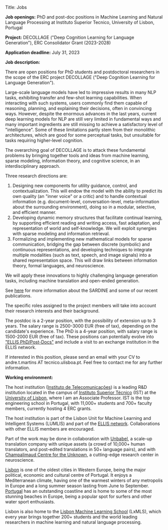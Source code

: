 Title: Jobs

**Job openings:** PhD and post-doc positions in Machine Learning and Natural Language Processing at Instituto Superior Tecnico, University of Lisbon, Portugal

**Project:** DECOLLAGE ("Deep Cognition Learning for Language Generation"), ERC Consolidator Grant (2023-2028)

**Application deadline:** July 31, 2023

**Job description:**

There are open positions for PhD students and postdoctoral researchers in the scope of the ERC project DECOLLAGE ("Deep Cognition Learning for Language Generation").

Large-scale language models have led to impressive results in many NLP tasks, exhibiting transfer and few-shot learning capabilities.
When interacting with such systems, users commonly find them capable of reasoning, planning, and explaining their decisions, often in convincing ways.
However, despite the enormous advances in the last years, current deep learning models for NLP are still very limited in fundamental ways and many important ingredients are still missing to achieve a satisfactory level of "intelligence". Some of these limitations partly stem from their monolithic architectures, which are good for some perceptual tasks, but unsuitable for tasks requiring higher-level cognition.

The overarching goal of DECOLLAGE is to attack these fundamental problems by bringing together tools and ideas from machine learning, sparse modeling, information theory, and cognitive science, in an interdisciplinary approach.

Three research directions are:
  1. Designing new components for utility guidance, control, and contextualization. This will endow the model with the ability to predict its own quality (an "inner voice" or a critic) and to handle contextual information (e.g. document-level, conversation-level, meta-information about the surrounding environment), doing so in a modular, selective, and efficient manner.
  2. Developing dynamic memory structures that facilitate continual learning, by supporting efficient reading and writing access, fast adaptation, and representation of world and self-knowledge. We will exploit synergies with sparse modeling and information retrieval.
  3. Formalizing and implementing new mathematical models for sparse communication, bridging the gap between discrete (symbolic) and continuous representations, and developing techniques to integrate multiple modalities (such as text, speech, and image signals) into a shared representation space. This will draw links between information theory, formal languages, and neuroscience.

We will apply these innovations to highly challenging language generation tasks, including machine translation and open-ended generation.

See [here](https://sardine-lab.github.io/) for more information about the SARDINE and some of our recent publications.

The specific roles assigned to the project members will take into account their research interests and their background.

The postdoc is a 2-year position, with the possibility of extension up to 3 years. The salary range is 2500-3000 EUR (free of tax), depending on the candidate's experience. The PhD is a 4-year position, with salary range is 1500-2000 EUR (free of tax). 
These positions can potentially evolve into ["ELLIS PhD/Post-Docs"](https://ellis.eu/phd-postdoc) and include a visit to an exchange institution in the ELLIS network.

If interested in this position, please send an email with your CV to andre.t.martins AT tecnico.ulisboa.pt. Feel free to contact me for any further information.

**Working environment:**

The host institution ([Instituto de Telecomunicações](http://www.it.pt)) is a leading R&D institution located in the campus of [Instituto Superior Técnico](https://tecnico.ulisboa.pt/en) (IST) at the [University of Lisbon](https://www.ulisboa.pt/en), where I am an Associate Professor.
IST is the top engineering school in Portugal, with 11,000+ students and 700+ faculty members, currently hosting 4 ERC grants.

The host institution is part of the Lisbon Unit for Machine Learning and Intelligent Systems (LUMLIS) and part of the [ELLIS network](https://ellis.eu/units). Collaborations with other ELLIS members are encouraged.

Part of the work may be done in collaboration with [Unbabel](http://www.unbabel.com), a scale-up translation company with unique assets (a crowd of 10,000+ human translators, and post-edited translations in 50+ language pairs), and with [Champalimaud Centre for the Unknown](https://fchampalimaud.org/champalimaud-research), a cutting-edge research center in neuroscience.

[Lisbon](https://en.wikipedia.org/wiki/Lisbon) is one of the oldest cities in Western Europe, being the major political, economic and cultural centre of Portugal. It enjoys a Mediterranean climate, having one of the warmest winters of any metropolis in Europe and a long summer season lasting from June to September. [Portugal](https://en.wikipedia.org/wiki/Portugal) has an outstanding coastline and is home to some of the most stunning beaches in Europe, being a popular spot for surfers and other water sport enthusiasts.

Lisbon is also home to the [Lisbon Machine Learning School](http://lxmls.it.pt) (LxMLS), which every year brings together 200+ students and the world leading researchers in machine learning and natural language processing.

